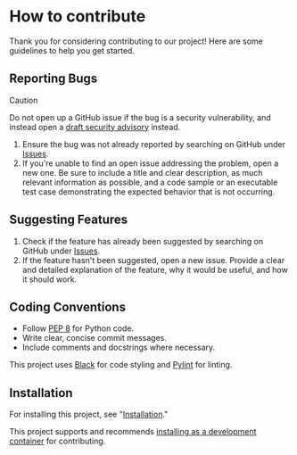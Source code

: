 # How to contribute

Thank you for considering contributing to our project! Here are some guidelines to help you get started.

## Reporting Bugs

> [!CAUTION]
> Do not open up a GitHub issue if the bug is a security vulnerability, and instead open a [draft security advisory](https://github.com/RyanLua/InstaWebhooks/security/advisories/new) instead.

1. Ensure the bug was not already reported by searching on GitHub under [Issues](https://github.com/RyanLua/InstaWebhooks/issues).
2. If you're unable to find an open issue addressing the problem, open a new one. Be sure to include a title and clear description, as much relevant information as possible, and a code sample or an executable test case demonstrating the expected behavior that is not occurring.

## Suggesting Features

1. Check if the feature has already been suggested by searching on GitHub under [Issues](https://github.com/RyanLua/InstaWebhooks/issues).
2. If the feature hasn't been suggested, open a new issue. Provide a clear and detailed explanation of the feature, why it would be useful, and how it should work.

## Coding Conventions

- Follow [PEP 8](https://peps.python.org/pep-0008/) for Python code.
- Write clear, concise commit messages.
- Include comments and docstrings where necessary.

This project uses [Black](https://github.com/psf/black) for code styling and [Pylint](hhttps://github.com/pylint-dev/pylint) for linting.

## Installation

For installing this project, see "[Installation](https://github.com/RyanLua/InstaWebhooks/wiki/Installation)."

This project supports and recommends [installing as a development container](https://github.com/RyanLua/InstaWebhooks/wiki/Installation#from-development-container) for contributing.
